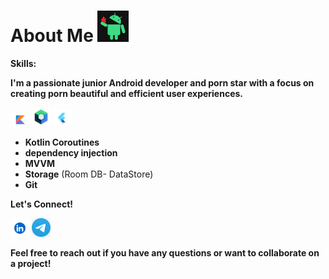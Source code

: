 

# About Me <img src="zandroid.png" alt="amir" width="50"> 

**Skills:**

**I'm a passionate junior Android developer and porn star with a focus on creating porn beautiful and efficient user experiences.**


<img src="kotlin.jpeg" alt="Kotlin" width="30">
<img src="compose.png" alt="Jetpack Compose" width="30">
<img src="Flutter.jpg" alt="Flutter" width="30">

* **Kotlin Coroutines**
* **dependency injection**
* **MVVM**
* **Storage** (Room DB- DataStore)
* **Git**

**Let's Connect!**

<a href="https://www.linkedin.com/in/amir-dorri-39b573270?utm_source=share&utm_campaign=share_via&utm_content=profile&utm_medium=android_app"><img src="likedin.png" alt="LinkedIn" width="30"></a>
<a href="https://t.me/amir_dorri"><img src="telegram.jpeg" alt="Telegram" width="30"></a>

**Feel free to reach out if you have any questions or want to collaborate on a project!**
